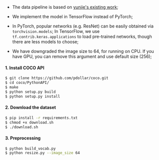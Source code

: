 * The data pipeline is based on [yunjie's existing work](https://github.com/yunjey/pytorch-tutorial/tree/master/tutorials/03-advanced/image_captioning);

* We implement the model in TensorFlow instead of PyTorch;

* In PyTorch, popular networks (e.g. ResNet) can be easily obtained via ```torchvision.models```; In TensorFlow, we use ```tf.contrib.keras.applications``` to load pre-trained networks, though there are less models to choose;

* We have downgraded the image size to 64, for running on CPU. If you have GPU, you can remove this argument and use default size (256);

#### 1. Install COCO API
```bash
$ git clone https://github.com/pdollar/coco.git
$ cd coco/PythonAPI/
$ make
$ python setup.py build
$ python setup.py install
```

#### 2. Download the dataset

```bash
$ pip install -r requirements.txt
$ chmod +x download.sh
$ ./download.sh
```

#### 3. Preprocessing

```bash
$ python build_vocab.py   
$ python resize.py --image_size 64
```
